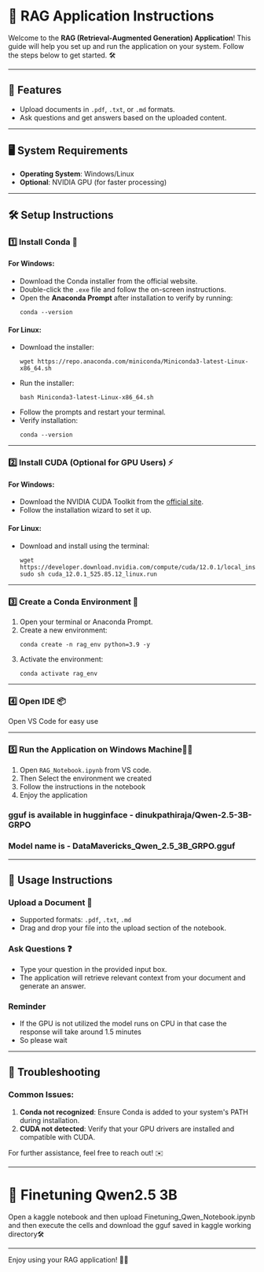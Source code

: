 # 🚀 RAG Application Instructions

Welcome to the **RAG (Retrieval-Augmented Generation) Application**! This guide will help you set up and run the application on your system. Follow the steps below to get started. 🛠️

---

## 🌟 Features
- Upload documents in `.pdf`, `.txt`, or `.md` formats.
- Ask questions and get answers based on the uploaded content.

---

## 🖥️ System Requirements
- **Operating System**: Windows/Linux
- **Optional**: NVIDIA GPU (for faster processing)

---

## 🛠️ Setup Instructions

### 1️⃣ Install Conda 🐍
#### **For Windows**:
- Download the Conda installer from the official website.
- Double-click the `.exe` file and follow the on-screen instructions.
- Open the **Anaconda Prompt** after installation to verify by running:
  ```
  conda --version
  ```

#### **For Linux**:
- Download the installer:
  ```
  wget https://repo.anaconda.com/miniconda/Miniconda3-latest-Linux-x86_64.sh
  ```
- Run the installer:
  ```
  bash Miniconda3-latest-Linux-x86_64.sh
  ```
- Follow the prompts and restart your terminal.
- Verify installation:
  ```
  conda --version
  ```

---

### 2️⃣ Install CUDA (Optional for GPU Users) ⚡
#### **For Windows**:
- Download the NVIDIA CUDA Toolkit from the [official site](https://developer.nvidia.com/cuda-toolkit).
- Follow the installation wizard to set it up.

#### **For Linux**:
- Download and install using the terminal:
  ```
  wget https://developer.download.nvidia.com/compute/cuda/12.0.1/local_installers/cuda_12.0.1_525.85.12_linux.run
  sudo sh cuda_12.0.1_525.85.12_linux.run
  ```

---

### 3️⃣ Create a Conda Environment 🌱
1. Open your terminal or Anaconda Prompt.
2. Create a new environment:
   ```
   conda create -n rag_env python=3.9 -y
   ```
3. Activate the environment:
   ```
   conda activate rag_env
   ```

---

### 4️⃣ Open IDE 📦
Open VS Code for easy use

---

### 5️⃣ Run the Application on Windows Machine🏃‍♂️

1. Open `RAG_Notebook.ipynb` from VS code.
2. Then Select the environment we created
3. Follow the instructions in the notebook 
4. Enjoy the application

### gguf is available in hugginface - dinukpathiraja/Qwen-2.5-3B-GRPO
### Model name is - DataMavericks_Qwen_2.5_3B_GRPO.gguf
---

## 🎉 Usage Instructions

### Upload a Document 📄
- Supported formats: `.pdf`, `.txt`, `.md`
- Drag and drop your file into the upload section of the notebook.

### Ask Questions ❓
- Type your question in the provided input box.
- The application will retrieve relevant context from your document and generate an answer.

### Reminder
- If the GPU is not utilized the model runs on CPU in that case the response will take around 1.5 minutes
- So please wait

---

## 🛑 Troubleshooting

### Common Issues:
1. **Conda not recognized**: Ensure Conda is added to your system's PATH during installation.
2. **CUDA not detected**: Verify that your GPU drivers are installed and compatible with CUDA.

For further assistance, feel free to reach out! ✉️

---

# 🚀 Finetuning Qwen2.5 3B

Open a kaggle notebook and then upload Finetuning_Qwen_Notebook.ipynb and then execute the cells and download the gguf saved in kaggle working directory🛠️

---

Enjoy using your RAG application! 🎉✨ 


